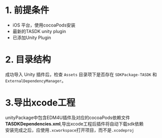 # 1. 前提条件
- iOS 平台，使用cocoaPods安装
- 最新的TASDK unity plugin
- 已添加Unity Plugin

# 2. 目录结构
成功导入 Unity 插件后，检查 `Assets` 目录项下是否存在 `SDKPackage-TASDK` 和`ExternalDependencyManager`。
# 3.导出xcode工程
unityPackage中包含EDM4U插件及对应的cocoaPods依赖文件 **TASDKDependencies.xml**,导出xcode工程后插件将自动下载sdk依赖</br>
安装完成之后，应使用`.xcworkspace`打开项目，而不是`.xcodeproj`


